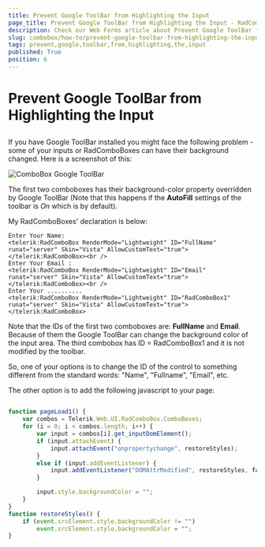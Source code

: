 ```yaml
---
title: Prevent Google ToolBar from Highlighting the Input
page_title: Prevent Google ToolBar from Highlighting the Input - RadComboBox
description: Check our Web Forms article about Prevent Google ToolBar from Highlighting the Input.
slug: combobox/how-to/prevent-google-toolbar-from-highlighting-the-input
tags: prevent,google,toolbar,from,highlighting,the,input
published: True
position: 6
---
```


# Prevent Google ToolBar from Highlighting the Input



## 

If you have Google ToolBar installed you might face the following problem - some of your inputs or RadComboBoxes can have their background changed. Here is a screenshot of this:

![ComboBox Google ToolBar](images/combobox_google_toolbar_problem.PNG)

The first two comboboxes has their background-color property overridden by Google ToolBar (Note that this happens if the **AutoFill** settings of the toolbar is *On* which is by default).

My RadComboBoxes' declaration is below:

````ASPNET
Enter Your Name:
<telerik:RadComboBox RenderMode="Lightweight" ID="FullName" runat="server" Skin="Vista" AllowCustomText="true">
</telerik:RadComboBox><br />
Enter Your Email :
<telerik:RadComboBox RenderMode="Lightweight" ID="Email" runat="server" Skin="Vista" AllowCustomText="true">
</telerik:RadComboBox><br />
Enter Your ..........
<telerik:RadComboBox RenderMode="Lightweight" ID="RadComboBox1" runat="server" Skin="Vista" AllowCustomText="true">
</telerik:RadComboBox>
````



Note that the IDs of the first two comboboxes are: **FullName** and **Email**. Because of them the Google ToolBar can change the background color of the input area. The third combobox has ID = RadComboBox1 and it is not modified by the toolbar.

So, one of your options is to change the ID of the control to something different from the standard words: "Name", "Fullname", "Email", etc.

The other option is to add the following javascript to your page:

````JavaScript

function pageLoad1() {
	var combos = Telerik.Web.UI.RadComboBox.ComboBoxes;
	for (i = 0; i < combos.length; i++) {
		var input = combos[i].get_inputDomElement();
		if (input.attachEvent) {
			input.attachEvent("onpropertychange", restoreStyles);
		}
		else if (input.addEventListener) {
			input.addEventListener("DOMAttrModified", restoreStyles, false);
		}

		input.style.backgroundColor = "";
	}
}
function restoreStyles() {
	if (event.srcElement.style.backgroundColor != "")
		event.srcElement.style.backgroundColor = "";
}
	
````


